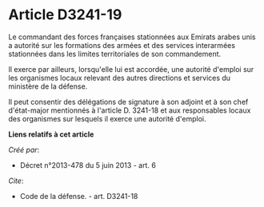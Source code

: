 # Article D3241-19

Le commandant des forces françaises stationnées aux Emirats arabes unis a autorité sur les formations des armées et des
services interarmées stationnées dans les limites territoriales de son commandement. 

Il exerce par ailleurs, lorsqu'elle lui est accordée, une autorité d'emploi sur les organismes locaux relevant des autres
directions et services du ministère de la défense. 

Il peut consentir des délégations de signature à son adjoint et à son chef d'état-major mentionnés à l'article D. 3241-18 et
aux responsables locaux des organismes sur lesquels il exerce une autorité d'emploi.

**Liens relatifs à cet article**

_Créé par_:

  - Décret n°2013-478 du 5 juin 2013 - art. 6

_Cite_:

  - Code de la défense. - art. D3241-18
